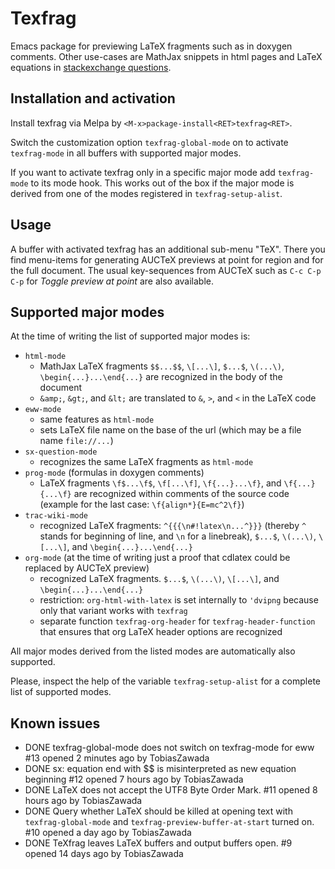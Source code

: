 <!-- This is https://github.com/TobiasZawada/texfrag/README.md -->
# Texfrag
Emacs package for previewing LaTeX fragments such as in doxygen comments.
Other use-cases are MathJax snippets in html pages and
LaTeX equations in [stackexchange questions](https://github.com/vermiculus/sx.el).

## Installation and activation
Install texfrag via Melpa by `<M-x>package-install<RET>texfrag<RET>`.

Switch the customization option `texfrag-global-mode` on to activate `texfrag-mode`
in all buffers with supported major modes.

If you want to activate texfrag only in a specific major mode add `texfrag-mode` to
its mode hook. This works out of the box if the major mode is derived from one of
the modes registered in `texfrag-setup-alist`.

## Usage
A buffer with activated texfrag has an additional sub-menu "TeX".
There you find menu-items for generating AUCTeX previews at point for
region and for the full document.
The usual key-sequences from AUCTeX such as `C-c C-p C-p` for _Toggle preview at point_
are also available.

## Supported major modes
At the time of writing the list of supported major modes is:
 - `html-mode`
   - MathJax LaTeX fragments `$$...$$`, `\[...\]`, `$...$`, `\(...\)`, `\begin{...}...\end{...}`  are recognized in the body of the document
   - `&amp;`, `&gt;`, and `&lt;` are translated to `&`, `>`, and `<` in the LaTeX code
 - `eww-mode`
   - same features as `html-mode`
   - sets LaTeX file name on the base of the url (which may be a file name `file://...`)
 - `sx-question-mode`
   - recognizes the same LaTeX fragments as `html-mode`
 - `prog-mode` (formulas in doxygen comments)
   - LaTeX fragments `\f$...\f$`, `\f[...\f]`, `\f{...}...\f}`, and `\f{...}{...\f}` are recognized within comments of the source code
     (example for the last case: `\f{align*}{E=mc^2\f}`)
 - `trac-wiki-mode`
   - recognized LaTeX fragments: `^{{{\n#!latex\n...^}}}` (thereby `^` stands for beginning of line, and `\n` for a linebreak), `$...$`, `\(...\)`, `\[...\]`, and `\begin{...}...\end{...}`
 - `org-mode` (at the time of writing just a proof that cdlatex could be replaced by AUCTeX preview)
   - recognized LaTeX fragments. `$...$`, `\(...\)`, `\[...\]`, and `\begin{...}...\end{...}`
   - restriction: `org-html-with-latex` is set internally to `'dvipng` because only that variant works with `texfrag`
   - separate function `texfrag-org-header` for `texfrag-header-function` that ensures that org LaTeX header options are recognized
   
All major modes derived from the listed modes are automatically also supported.

Please, inspect the help of the variable `texfrag-setup-alist` for a complete list of supported modes.

## Known issues

- DONE texfrag-global-mode does not switch on texfrag-mode for eww
  #13 opened 2 minutes ago by TobiasZawada
- DONE sx: equation end with $$ is misinterpreted as new equation beginning
  #12 opened 7 hours ago by TobiasZawada
- DONE LaTeX does not accept the UTF8 Byte Order Mark.
  #11 opened 8 hours ago by TobiasZawada
- DONE Query whether LaTeX should be killed at opening text with `texfrag-global-mode` and `texfrag-preview-buffer-at-start` turned on.
  #10 opened a day ago by TobiasZawada
- DONE TeXfrag leaves LaTeX buffers and output buffers open.
  #9 opened 14 days ago by TobiasZawada 

